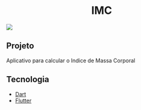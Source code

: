 <h1 align="center">IMC</h1>
<img src="https://user-images.githubusercontent.com/53982668/120875164-da118880-c580-11eb-86fe-0c00833a9301.png">

<h2>Projeto</h2>
 <p>Aplicativo para calcular o Indice de Massa Corporal</p>

<h2>Tecnologia</h2>
<ul>
 <li><a href="https://dart.dev">Dart</a></li>
 <li><a href="https://flutter.dev/?gclid=CjwKCAiAgc-ABhA7EiwAjev-jycitPrPlfK05OttRV0aZRDd4n_TNxhfP4pkYVhR-myKnkl3W_77YhoCu2gQAvD_BwE&gclsrc=aw.ds">Flutter</a></li>
</ul>

